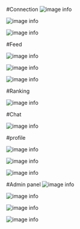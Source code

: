 #Connection
![image info](./App-images/signUp.png)

![image info](./App-images/signIn.png)

![image info](./App-images/loading.png)


#Feed

![image info](./App-images/feed.png)

![image info](./App-images/uploadPost.png)

![image info](./App-images/notifications.png)

#Ranking

![image info](./App-images/ranking.png)

#Chat

![image info](./App-images/chat.png)

#profile

![image info](./App-images/gallery.png)

![image info](./App-images/carousel.png)

![image info](./App-images/settings.png)


#Admin panel
![image info](./App-images/adminPanel1.png)

![image info](./App-images/adminPanel4.png)

![image info](./App-images/adminPanel2.png)

![image info](./App-images/adminPanel3.png)